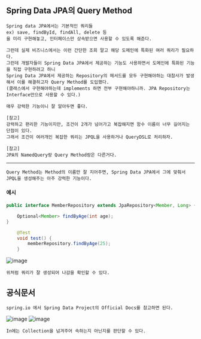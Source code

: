 ## Spring Data JPA의 Query Method

    Spring data JPA에서는 기본적인 쿼리들
    ex) save, findById, findAll, delete 등
    을 미리 구현해놓고, 인터페이스만 상속받으면 사용할 수 있도록 해준다.

    그런데 실제 비즈니스에서는 이런 간단한 조회 말고 해당 도메인에 특화된 여러 쿼리가 필요하다.
    그런데 개발자들이 Spring Data JPA에서 제공하는 기능도 사용하면서 도메인에 특화된 기능을 직접 구현하려고 하니 
    Spring Data JPA에서 제공하는 Repository의 메서드를 모두 구현해야하는 대참사가 발생해서 이를 해결하고자 Query Method를 도입했다.
    (클래스에서 구현해야하는데 implements 하면 전부 구현해야하니까. JPA Repository는 Interface만으로 사용할 수 있다.)

    매우 강력한 기능이니 잘 알아두면 좋다.

    [참고]
    강력하고 편리한 기능이지만, 조건이 2개가 넘어가고 복잡해지면 함수 이름이 너무 길어지는 단점이 있다.
    그래서 조건이 여러개인 복잡한 쿼리는 JPQL을 사용하거나 QueryDSL로 처리하자.

    [참고]
    JPA의 NamedQuery랑 Query Method랑은 다른거다.

---

    Query Method는 Method의 이름만 잘 지어주면, Spring Data JPA에서 그에 맞춰서 JPQL을 생성해주는 아주 강력한 기능이다.

#### 예시

```java
public interface MemberRepository extends JpaRepository<Member, Long> {

    Optional<Member> findByAge(int age);
}

    @Test
    void test() {
        memberRepository.findByAge(25);
    }
```

![image](https://user-images.githubusercontent.com/19279163/132840720-0261b26b-fac5-4f3e-8fe4-572265ca01c7.png)

    위처럼 쿼리가 잘 생성되어 나감을 확인할 수 있다.

## 공식문서

    spring.io 에서 Spring Data Project의 Official Docs를 참고하면 된다.

![image](https://user-images.githubusercontent.com/19279163/132840915-308293ec-cae6-4e2f-aaba-5b9507b47e90.png)
![image](https://user-images.githubusercontent.com/19279163/132840941-27ffa67d-3d8f-4be9-b7a3-0681cd141b2f.png)


    In에는 Collection을 넘겨주어 속하는지 아닌지를 판단할 수 있다.